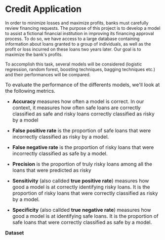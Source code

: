 # Credit Application

In order to minimize losses and maximize profits, banks must carefully review financing requests. 
The purpose of this project is to develop a model to assist a fictional financial institution in improving its financing approval process. 
To do so, we have access to a large database containing information about loans granted to a group of individuals, as well as the profit or loss incurred on these loans two years later. 
Our goal is to maximize the bank's profits.      


To accomplish this task, several models will be considered (logistic regression, random forest, boosting techniques, bagging techniques etc.) and their performances will be compared.   



<font size="3"> To evaluate the performance of the differents models, we'll look at the following metrics. </font>  

- <font size="3"> **Accuracy** measures how often a model is correct. In our context, it measures how often safe loans are correctly classified as safe and risky loans correctly classified as risky by a model </font>     

- <font size="3"> **False positive rate** is the proportion of safe loans that were incorrectly classified as risky by a model. </font>    

- <font size="3"> **False negative rate** is the proportion of risky loans that were incorrectly classified as safe by a model. </font>   

- <font size="3"> **Precision** is the proportion of truly risky loans among all the loans that were predicted as risky </font>     

- <font size="3"> **Sensitivity** (also callded **true positive rate**) measures how good a model is at correctly identifying risky loans. It is the proportion of risky loans that were correctly classified as risky by a model.  </font>     

- <font size="3"> **Specificity** (also callded **true negative rate**) measures how good a model is at identifying safe loans. It is the proportion of safe loans that were correctly classified as safe by a model. </font>



<font size="3"> **Dataset** </font> 





